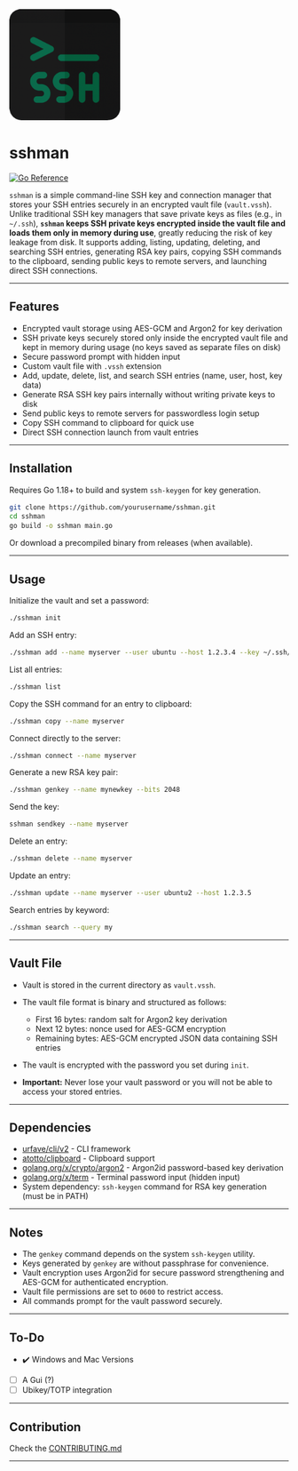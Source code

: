 <img src="https://raw.githubusercontent.com/SpikeTheDragon40k/sshman/refs/heads/main/Sshmanlogo.png" alt="sshmanlogo" width="200"/>
<br>

# sshman
[![Go Reference](https://pkg.go.dev/badge/github.com/SpikeTheDragon40k/sshman.svg)](https://pkg.go.dev/github.com/SpikeTheDragon40k/sshman)

`sshman` is a simple command-line SSH key and connection manager that stores your SSH entries securely in an encrypted vault file (`vault.vssh`). Unlike traditional SSH key managers that save private keys as files (e.g., in `~/.ssh`), **`sshman` keeps SSH private keys encrypted inside the vault file and loads them only in memory during use**, greatly reducing the risk of key leakage from disk. It supports adding, listing, updating, deleting, and searching SSH entries, generating RSA key pairs, copying SSH commands to the clipboard, sending public keys to remote servers, and launching direct SSH connections.

---

## Features

* Encrypted vault storage using AES-GCM and Argon2 for key derivation
* SSH private keys securely stored only inside the encrypted vault file and kept in memory during usage (no keys saved as separate files on disk)
* Secure password prompt with hidden input
* Custom vault file with `.vssh` extension
* Add, update, delete, list, and search SSH entries (name, user, host, key data)
* Generate RSA SSH key pairs internally without writing private keys to disk
* Send public keys to remote servers for passwordless login setup
* Copy SSH command to clipboard for quick use
* Direct SSH connection launch from vault entries

---

## Installation

Requires Go 1.18+ to build and system `ssh-keygen` for key generation.

```bash
git clone https://github.com/yourusername/sshman.git
cd sshman
go build -o sshman main.go
```

Or download a precompiled binary from releases (when available).

---

## Usage

Initialize the vault and set a password:

```bash
./sshman init
```

Add an SSH entry:

```bash
./sshman add --name myserver --user ubuntu --host 1.2.3.4 --key ~/.ssh/myserver.key
```

List all entries:

```bash
./sshman list
```

Copy the SSH command for an entry to clipboard:

```bash
./sshman copy --name myserver
```

Connect directly to the server:

```bash
./sshman connect --name myserver
```

Generate a new RSA key pair:

```bash
./sshman genkey --name mynewkey --bits 2048
```

Send the key:
```bash
sshman sendkey --name myserver
```


Delete an entry:

```bash
./sshman delete --name myserver
```

Update an entry:

```bash
./sshman update --name myserver --user ubuntu2 --host 1.2.3.5
```

Search entries by keyword:

```bash
./sshman search --query my
```

---

## Vault File

* Vault is stored in the current directory as `vault.vssh`.
* The vault file format is binary and structured as follows:

  * First 16 bytes: random salt for Argon2 key derivation
  * Next 12 bytes: nonce used for AES-GCM encryption
  * Remaining bytes: AES-GCM encrypted JSON data containing SSH entries
* The vault is encrypted with the password you set during `init`.
* **Important:** Never lose your vault password or you will not be able to access your stored entries.

---

## Dependencies

* [urfave/cli/v2](https://github.com/urfave/cli) - CLI framework
* [atotto/clipboard](https://github.com/atotto/clipboard) - Clipboard support
* [golang.org/x/crypto/argon2](https://pkg.go.dev/golang.org/x/crypto/argon2) - Argon2id password-based key derivation
* [golang.org/x/term](https://pkg.go.dev/golang.org/x/term) - Terminal password input (hidden input)
* System dependency: `ssh-keygen` command for RSA key generation (must be in PATH)

---

## Notes

* The `genkey` command depends on the system `ssh-keygen` utility.
* Keys generated by `genkey` are without passphrase for convenience.
* Vault encryption uses Argon2id for secure password strengthening and AES-GCM for authenticated encryption.
* Vault file permissions are set to `0600` to restrict access.
* All commands prompt for the vault password securely.

---

## To-Do

- :heavy_check_mark: Windows and Mac Versions
- [ ] A Gui (?)
- [ ] Ubikey/TOTP integration

---

## Contribution

Check the [CONTRIBUTING.md](https://github.com/SpikeTheDragon40k/sshman/blob/main/CONTRIBUTING.md)

---